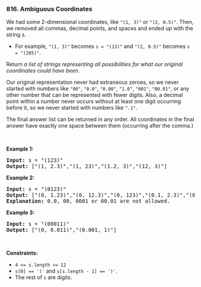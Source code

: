 <h3 align="left"> 816. Ambiguous Coordinates</h3>
<div><p>We had some 2-dimensional coordinates, like <code>"(1, 3)"</code> or <code>"(2, 0.5)"</code>. Then, we removed all commas, decimal points, and spaces and ended up with the string s.</p>

<ul>
	<li>For example, <code>"(1, 3)"</code> becomes <code>s = "(13)"</code> and <code>"(2, 0.5)"</code> becomes <code>s = "(205)"</code>.</li>
</ul>

<p>Return <em>a list of strings representing all possibilities for what our original coordinates could have been</em>.</p>

<p>Our original representation never had extraneous zeroes, so we never started with numbers like <code>"00"</code>, <code>"0.0"</code>, <code>"0.00"</code>, <code>"1.0"</code>, <code>"001"</code>, <code>"00.01"</code>, or any other number that can be represented with fewer digits. Also, a decimal point within a number never occurs without at least one digit occurring before it, so we never started with numbers like <code>".1"</code>.</p>

<p>The final answer list can be returned in any order. All coordinates in the final answer have exactly one space between them (occurring after the comma.)</p>

<p>&nbsp;</p>
<p><strong>Example 1:</strong></p>

<pre><strong>Input:</strong> s = "(123)"
<strong>Output:</strong> ["(1, 2.3)","(1, 23)","(1.2, 3)","(12, 3)"]
</pre>

<p><strong>Example 2:</strong></p>

<pre><strong>Input:</strong> s = "(0123)"
<strong>Output:</strong> ["(0, 1.23)","(0, 12.3)","(0, 123)","(0.1, 2.3)","(0.1, 23)","(0.12, 3)"]
<strong>Explanation:</strong> 0.0, 00, 0001 or 00.01 are not allowed.
</pre>

<p><strong>Example 3:</strong></p>

<pre><strong>Input:</strong> s = "(00011)"
<strong>Output:</strong> ["(0, 0.011)","(0.001, 1)"]
</pre>

<p>&nbsp;</p>
<p><strong>Constraints:</strong></p>

<ul>
	<li><code>4 &lt;= s.length &lt;= 12</code></li>
	<li><code>s[0] == '('</code> and <code>s[s.length - 1] == ')'</code>.</li>
	<li>The rest of <code>s</code> are digits.</li>
</ul>
</div>